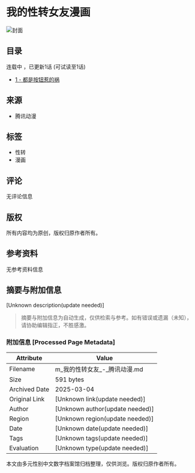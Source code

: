 # 我的性转女友漫画

![封面](https://manhua.acimg.cn/chp_cover/0/06_00_29_906acc97b4ba76fed58fa9930b3bbb99_1633451349041.jpg/272)

## 目录

连载中 ，已更新1话 (可试读至1话)

- [1 - 都是按钮惹的祸](https://manhua.acimg.cn/chp_cover/0/06_00_29_906acc97b4ba76fed58fa9930b3bbb99_1633451349041.jpg/272)

## 来源

- 腾讯动漫

## 标签

- 性转
- 漫画

## 评论

无评论信息

## 版权

所有内容均为原创，版权归原作者所有。 

## 参考资料

无参考资料信息
<!-- tcd_original_link https://m.ac.qq.com/comic/index/id/651288 -->


## 摘要与附加信息

<!-- tcd_abstract -->
[Unknown description(update needed)]
<!-- tcd_abstract_end -->

> 摘要与附加信息为自动生成，仅供检索与参考。如有错误或遗漏（未知），请协助编辑指正，不胜感激。

### 附加信息 [Processed Page Metadata]

| Attribute       | Value                                  |
|-----------------|----------------------------------------|
| Filename        | m_我的性转女友_-_腾讯动漫.md                             |
| Size            | 591 bytes                           |
| Archived Date   | 2025-03-04                             |
| Original Link   | [Unknown link(update needed)]                       |
| Author          | [Unknown author(update needed)]                               |
| Region          | [Unknown region(update needed)]                               |
| Date            | [Unknown date(update needed)]                                 |
| Tags            | [Unknown tags(update needed)]                                 |
| Evaluation            | [Unknown type(update needed)]                                 |
<!-- tcd_table_end -->

本文由多元性别中文数字档案馆归档整理，仅供浏览。版权归原作者所有。
